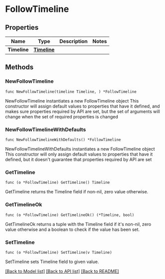 # FollowTimeline

## Properties

Name | Type | Description | Notes
------------ | ------------- | ------------- | -------------
**Timeline** | [**Timeline**](Timeline.md) |  | 

## Methods

### NewFollowTimeline

`func NewFollowTimeline(timeline Timeline, ) *FollowTimeline`

NewFollowTimeline instantiates a new FollowTimeline object
This constructor will assign default values to properties that have it defined,
and makes sure properties required by API are set, but the set of arguments
will change when the set of required properties is changed

### NewFollowTimelineWithDefaults

`func NewFollowTimelineWithDefaults() *FollowTimeline`

NewFollowTimelineWithDefaults instantiates a new FollowTimeline object
This constructor will only assign default values to properties that have it defined,
but it doesn't guarantee that properties required by API are set

### GetTimeline

`func (o *FollowTimeline) GetTimeline() Timeline`

GetTimeline returns the Timeline field if non-nil, zero value otherwise.

### GetTimelineOk

`func (o *FollowTimeline) GetTimelineOk() (*Timeline, bool)`

GetTimelineOk returns a tuple with the Timeline field if it's non-nil, zero value otherwise
and a boolean to check if the value has been set.

### SetTimeline

`func (o *FollowTimeline) SetTimeline(v Timeline)`

SetTimeline sets Timeline field to given value.



[[Back to Model list]](../README.md#documentation-for-models) [[Back to API list]](../README.md#documentation-for-api-endpoints) [[Back to README]](../README.md)


